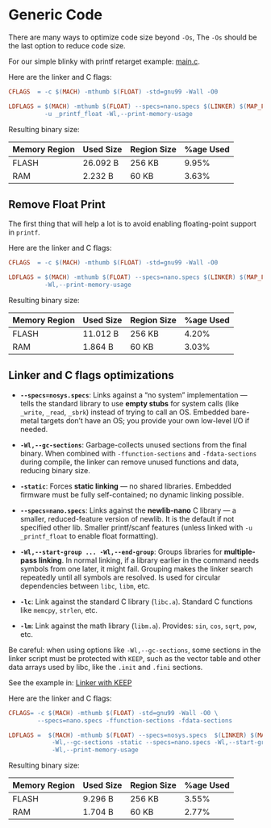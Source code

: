 # Generic Code

There are many ways to optimize code size beyond `-Os`, The `-Os`  should be the
last option to reduce code size.

For our simple blinky with printf retarget example: [main.c](App/Src/main.c).

Here are the linker and C flags:

```makefile
CFLAGS  = -c $(MACH) -mthumb $(FLOAT) -std=gnu99 -Wall -O0

LDFLAGS = $(MACH) -mthumb $(FLOAT) --specs=nano.specs $(LINKER) $(MAP_FILE) \
          -u _printf_float -Wl,--print-memory-usage
```

Resulting binary size:

| Memory Region | Used Size | Region Size | %age Used |
| --- | --- | --- | --- |
| FLASH         |  26.092 B | 256 KB | 9.95% |
| RAM           |   2.232 B |  60 KB | 3.63% |


## Remove Float Print

The first thing that will help a lot is to avoid enabling floating-point support
in `printf`.

Here are the linker and C flags:

```makefile
CFLAGS  = -c $(MACH) -mthumb $(FLOAT) -std=gnu99 -Wall -O0

LDFLAGS = $(MACH) -mthumb $(FLOAT) --specs=nano.specs $(LINKER) $(MAP_FILE) \
          -Wl,--print-memory-usage
```

Resulting binary size:

| Memory Region | Used Size | Region Size | %age Used |
| --- | --- | --- | --- |
| FLASH         |  11.012 B | 256 KB | 4.20% |
| RAM           |   1.864 B |  60 KB | 3.03% |

## Linker and C flags optimizations

- **`--specs=nosys.specs`**: Links against a “no system” implementation — tells
the standard library to use **empty stubs** for system calls (like `_write`,
`_read`, `_sbrk`) instead of trying to call an OS. Embedded bare-metal targets
don’t have an OS; you provide your own low-level I/O if needed.

- **`-Wl,--gc-sections`**: Garbage-collects unused sections from the final binary.
When combined with `-ffunction-sections` and `-fdata-sections` during compile,
the linker can remove unused functions and data, reducing binary size.

- **`-static`**: Forces **static linking** — no shared libraries. Embedded
firmware must be fully self-contained; no dynamic linking possible.

- **`--specs=nano.specs`**: Links against the **newlib-nano** C library — a
smaller, reduced-feature version of newlib. It is the default if not specified other lib. 
Smaller printf/scanf features (unless linked with `-u _printf_float` to enable float formatting).

- **`-Wl,--start-group ... -Wl,--end-group`**: Groups libraries for
**multiple-pass linking**. In normal linking, if a library earlier in the
command needs symbols from one later, it might fail. Grouping makes the linker
search repeatedly until all symbols are resolved. Is used for circular
dependencies between `libc`, `libm`, etc.

- **`-lc`**: Link against the standard C library (`libc.a`). Standard C
functions like `memcpy`, `strlen`, etc.

- **`-lm`**: Link against the math library (`libm.a`). Provides: `sin`, `cos`,
`sqrt`, `pow`, etc.

Be careful: when using options like `-Wl,--gc-sections`, some sections in the
linker script must be protected with `KEEP`, such as the vector table and other
data arrays used by libc, like the `.init` and `.fini` sections.

See the example in: [Linker with KEEP](Linkers/linker.ld)

Here are the linker and C flags:

```makefile
CFLAGS= -c $(MACH) -mthumb $(FLOAT) -std=gnu99 -Wall -O0 \
		--specs=nano.specs -ffunction-sections -fdata-sections

LDFLAGS =  $(MACH) -mthumb $(FLOAT) --specs=nosys.specs  $(LINKER) $(MAP_FILE) \
			-Wl,--gc-sections -static --specs=nano.specs -Wl,--start-group -lc -lm -Wl,--end-group \
 			-Wl,--print-memory-usage
```

Resulting binary size:

| Memory Region | Used Size | Region Size | %age Used |
| --- | --- | --- | --- |
| FLASH         |  9.296 B | 256 KB | 3.55% |
| RAM           |  1.704 B |  60 KB | 2.77% |